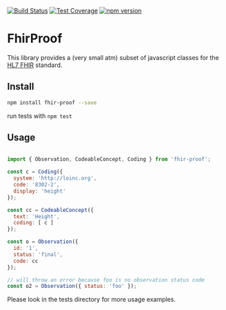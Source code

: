 [![Build Status](https://travis-ci.org/janstuemmel/fhir-proof.svg?branch=master)](https://travis-ci.org/janstuemmel/fhir-proof)
[![Test Coverage](https://codeclimate.com/github/janstuemmel/fhir-proof/badges/coverage.svg)](https://codeclimate.com/github/janstuemmel/fhir-proof/coverage)
[![npm version](https://badge.fury.io/js/fhir-proof.svg)](https://badge.fury.io/js/fhir-proof)

# FhirProof

This library provides a (very small atm) subset of javascript classes for the [HL7 FHIR][fhir] standard.

## Install

```sh
npm install fhir-proof --save
```

run tests with `npm test`

## Usage

```js

import { Observation, CodeableConcept, Coding } from 'fhir-proof';

const c = Coding({
  system: 'http://loinc.org',
  code: '8302-2',
  display: 'height'
});

const cc = CodeableConcept({
  text: 'Height',
  coding: [ c ]
});

const o = Observation({
  id: '1',
  status: 'final',
  code: cc
});

// will throw an error because foo is no observation status code
const o2 = Observation({ status: 'foo' });

```

Please look in the tests directory for more usage examples.


[fhir]: https://www.hl7.org/fhir/
